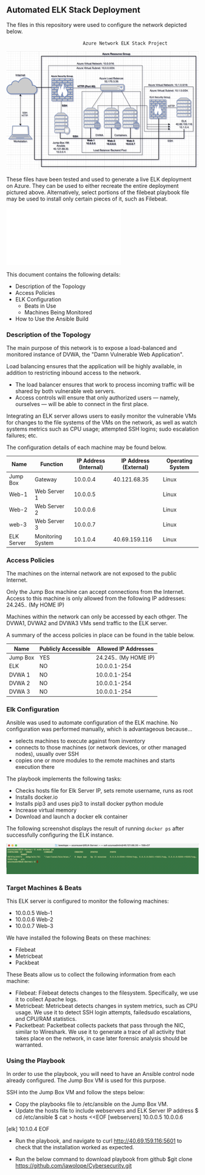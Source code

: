 ## Automated ELK Stack Deployment

The files in this repository were used to configure the network depicted below.

                                Azure Network ELK Stack Project

![Azure Network ELK Stack Project](/Diagrams/AzureNetwork.png)

These files have been tested and used to generate a live ELK deployment on Azure. They can be used to either recreate the entire deployment pictured above. Alternatively, select portions of the filebeat playbook file may be used to install only certain pieces of it, such as Filebeat.

![Install ELK Server](Ansible/Install_ELK.txt)

This document contains the following details:
- Description of the Topology
- Access Policies
- ELK Configuration
  - Beats in Use
  - Machines Being Monitored
- How to Use the Ansible Build


### Description of the Topology

The main purpose of this network is to expose a load-balanced and monitored instance of DVWA, the "Damn Vulnerable Web Application".

Load balancing ensures that the application will be highly available, in addition to restricting inbound access to the network.
- The load balancer ensures that work to process incoming traffic will be shared by both vulnerable web servers.
- Access controls will ensure that only authorized users — namely, ourselves — will be able to connect in the first place.

Integrating an ELK server allows users to easily monitor the vulnerable VMs for changes to the file systems of the VMs on the network, as well as watch systems metrics such as CPU usage; attempted SSH logins; sudo escalation failures; etc.


The configuration details of each machine may be found below.

| Name       | Function          | IP Address (Internal)| IP Address (External)| Operating System |
|------------|-------------------|----------------------|----------------------|------------------|
| Jump Box   | Gateway           |    10.0.0.4          |     40.121.68.35     |    Linux         |
| Web-1      | Web Server 1      |    10.0.0.5          |                      |    Linux         |
| Web-2      | Web Server 2      |    10.0.0.6          |                      |    Linux         |
| web-3      | Web Server 3      |    10.0.0.7          |                      |    Linux         |
| ELK Server | Monitoring System |    10.1.0.4          |     40.69.159.116    |    Linux         |


### Access Policies

The machines on the internal network are not exposed to the public Internet. 

Only the Jump Box machine can accept connections from the Internet. Access to this machine is only allowed from the following IP addresses: 24.245.*.*  (My HOME IP)

Machines within the network can only be accessed by each othger. The DVWA1, DVWA2 and DVWA3 VMs send traffic to the ELK server.

A summary of the access policies in place can be found in the table below.

| Name     | Publicly Accessible | Allowed IP Addresses   |
|----------|---------------------|------------------------|
| Jump Box |        YES          | 24.245.*.* (My HOME IP)|
|   ELK    |         NO          |   10.0.0.1-254         |
|  DVWA 1  |         NO          |   10.0.0.1-254         |
|  DVWA 2  |         NO          |   10.0.0.1-254         |
|  DVWA 3  |         NO          |   10.0.0.1-254         |


### Elk Configuration

Ansible was used to automate configuration of the ELK machine. No configuration was performed manually, which is advantageous because...
- selects machines to execute against from inventory
- connects to those machines (or network devices, or other managed nodes), usually over SSH
- copies one or more modules to the remote machines and starts execution there

The playbook implements the following tasks:
- Checks hosts file for Elk Server IP, sets remote username, runs as root
- Installs docker.io
- Installs pip3 and uses pip3 to install docker python module
- Increase virtual memory
- Download and launch a docker elk container

The following screenshot displays the result of running `docker ps` after successfully configuring the ELK instance.

![TODO: Update the path with the name of your screenshot of docker ps output](Diagrams/Docker_PS.png)


### Target Machines & Beats
This ELK server is configured to monitor the following machines:
- 10.0.0.5   Web-1
- 10.0.0.6   Web-2
- 10.0.0.7   Web-3

We have installed the following Beats on these machines:
- Filebeat
- Metricbeat
- Packbeat

These Beats allow us to collect the following information from each machine:
- Filebeat: Filebeat detects changes to the filesystem. Specifically, we use it to collect Apache logs.
- Metricbeat: Metricbeat detects changes in system metrics, such as CPU usage. We use it to detect SSH login attempts, failedsudo            escalations, and CPU/RAM statistics.
- Packetbeat: Packetbeat collects packets that pass through the NIC, similar to Wireshark. We use it to generate a trace of all activity that takes place on the network, in case later forensic analysis should be warranted.


### Using the Playbook
In order to use the playbook, you will need to have an Ansible control node already configured. The Jump Box VM is used for this purpose.

SSH into the Jump Box VM and follow the steps below:
- Copy the playbooks file to /etc/ansible on the Jump Box VM.
- Update the hosts file to include webservers and ELK Server IP address
$ cd /etc/ansible
$ cat > hosts <<EOF
[webservers]
10.0.0.5
10.0.0.6

[elk]
10.1.0.4
EOF

- Run the playbook, and navigate to curl http://40.69.159.116:5601 to check that the installation worked as expected.

- Run the below command to download playbook from github
    $git clone https://github.com/iawolope/Cybersecurity.git  
